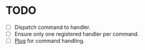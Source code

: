 # TODO

-[ ] Dispatch command to handler.
-[ ] Ensure only one registered handler per command.
-[ ] [Plug](https://github.com/elixir-lang/plug) for command handling.
